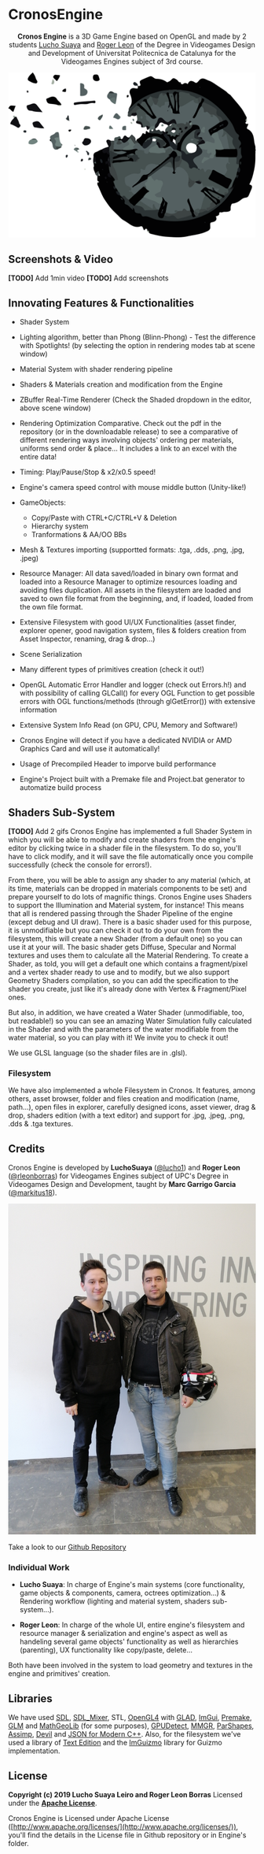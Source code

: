 # CronosEngine
<p align="center">
  <b>Cronos Engine</b> is a 3D Game Engine based on OpenGL and made by 2 students <a href="https://github.com/lucho1">Lucho Suaya</a> and <a href="https://github.com/rleonborras">Roger Leon</a> of the Degree in Videogames Design and Development of Universitat Politecnica de Catalunya for the Videogames Engines subject of 3rd course.
</p>

![](res/Cronos_Engine_Logo.png?style=centerme)

## Screenshots & Video
**[TODO]** Add 1min video
**[TODO]** Add screenshots

## Innovating Features & Functionalities
* Shader System
* Lighting algorithm, better than Phong (Blinn-Phong) - Test the difference with Spotlights! (by selecting the option in rendering modes tab at scene window)
* Material System with shader rendering pipeline
* Shaders & Materials creation and modification from the Engine
* ZBuffer Real-Time Renderer (Check the Shaded dropdown in the editor, above scene window)
* Rendering Optimization Comparative. Check out the pdf in the repository (or in the downloadable release) to see a comparative of different rendering ways involving objects' ordering per materials, uniforms send order & place... It includes a link to an excel with the entire data!

* Timing: Play/Pause/Stop & x2/x0.5 speed!
* Engine's camera speed control with mouse middle button (Unity-like!)

* GameObjects:
   * Copy/Paste with CTRL+C/CTRL+V & Deletion
   * Hierarchy system
   * Tranformations & AA/OO BBs
   
* Mesh & Textures importing (supportted formats: .tga, .dds, .png, .jpg, .jpeg)
* Resource Manager: All data saved/loaded in binary own format and loaded into a Resource Manager to optimize resources loading and avoiding files duplication. All assets in the filesystem are loaded and saved to own file format from the beginning, and, if loaded, loaded from the own file format.
* Extensive Filesystem with good UI/UX Functionalities (asset finder, explorer opener, good navigation system, files & folders creation from Asset Inspector, renaming, drag & drop...)
* Scene Serialization

* Many different types of primitives creation (check it out!)
* OpenGL Automatic Error Handler and logger (check out Errors.h!) and with possibility of calling GLCall() for every OGL Function to get possible errors with OGL functions/methods (through glGetError()) with extensive information
* Extensive System Info Read (on GPU, CPU, Memory and Software!)
* Cronos Engine will detect if you have a dedicated NVIDIA or AMD Graphics Card and will use it automatically!
* Usage of Precompiled Header to imporve build performance
* Engine's Project built with a Premake file and Project.bat generator to automatize build process

## Shaders Sub-System
**[TODO]** Add 2 gifs
Cronos Engine has implemented a full Shader System in which you will be able to modify and create shaders from the engine's editor by clicking twice in a shader file in the filesystem. To do so, you'll have to click modify, and it will save the file automatically once you compile successfully (check the console for errors!).

From there, you will be able to assign any shader to any material (which, at its time, materials can be dropped in materials components to be set) and prepare yourself to do lots of magnific things. Cronos Engine uses Shaders to support the Illumination and Material system, for instance! This means that all is rendered passing through the Shader Pipeline of the engine (except debug and UI draw). There is a basic shader used for this purpose, it is unmodifiable but you can check it out to do your own from the filesystem, this will create a new Shader (from a default one) so you can use it at your will. The basic shader gets Diffuse, Specular and Normal textures and uses them to calculate all the Material Rendering.
To create a Shader, as told, you will get a default one which contains a fragment/pixel and a vertex shader ready to use and to modify, but we also support Geometry Shaders compilation, so you can add the specification to the shader you create, just like it's already done with Vertex & Fragment/Pixel ones.

But also, in addition, we have created a Water Shader (unmodifiable, too, but readable!) so you can see an amazing Water Simulation fully calculated in the Shader and with the parameters of the water modifiable from the water material, so you can play with it! We invite you to check it out!

We use GLSL language (so the shader files are in .glsl).

### Filesystem
We have also implemented a whole Filesystem in Cronos. It features, among others, asset browser, folder and files creation and modification (name, path...), open files in explorer, carefully designed icons, asset viewer, drag & drop, shaders edition (with a text editor) and support for .jpg, .jpeg, .png, .dds & .tga textures.

## Credits
Cronos Engine is developed by **LuchoSuaya** ([@lucho1](https://github.com/lucho1)) and **Roger Leon** ([@rleonborras](https://github.com/rleonborras)) for Videogames Engines subject of UPC's Degree in Videogames Design and Development, taught by **Marc Garrigo Garcia** ([@markitus18](https://github.com/markitus18)).

![](res/fotiyo.jpg?style=centerme)

Take a look to our [Github Repository](https://www.github.com/lucho1/CronosEngine)

### Individual Work
* **Lucho Suaya**: In charge of Engine's main systems (core functionality, game objects & components, camera, octrees optimization...) & Rendering workflow (lighting and material system, shaders sub-system...).

* **Roger Leon**: In charge of the whole UI, entire engine's filesystem and resource manager & serialization and engine's aspect as well as handeling several game objects' functionality as well as hierarchies (parenting), UX functionality like copy/paste, delete...

Both have been involved in the system to load geometry and textures in the engine and primitives' creation.

## Libraries
We have used [SDL](https://www.libsdl.org/), [SDL_Mixer](https://www.libsdl.org/projects/SDL_mixer/), STL, [OpenGL4](https://www.opengl.org/) with [GLAD](https://glad.dav1d.de/), [ImGui](https://github.com/ocornut/imgui), [Premake](https://premake.github.io/), [GLM](https://glm.g-truc.net/0.9.9/index.html) and [MathGeoLib](https://github.com/juj/MathGeoLib) (for some purposes), [GPUDetect](https://github.com/GameTechDev/gpudetect), [MMGR](https://www.flipcode.com/archives/Presenting_A_Memory_Manager.shtml), [ParShapes](https://prideout.net/shapes), [Assimp](http://www.assimp.org/), [Devil](http://openil.sourceforge.net/) and [JSON for Modern C++](https://nlohmann.github.io/json/). Also, for the filesystem we've used a library of [Text Edition](https://github.com/BalazsJako/ImGuiColorTextEdit) and the [ImGuizmo](https://github.com/CedricGuillemet/ImGuizmo) library for Guizmo implementation.

## License
**Copyright (c) 2019 Lucho Suaya Leiro and Roger Leon Borras**
Licensed under the **[Apache License](https://github.com/lucho1/CronosEngine/blob/master/docs/LICENSE)**.

Cronos Engine is Licensed under Apache License ([http://www.apache.org/licenses/](http://www.apache.org/licenses/)), you'll find the details in the License file in Github repository or in Engine's folder.
